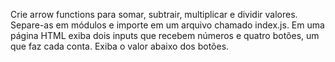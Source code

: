 Crie arrow functions para somar, subtrair, multiplicar e dividir valores. Separe-as em módulos e importe em um arquivo chamado index.js. Em uma página HTML exiba dois inputs que recebem números e quatro botões, um que faz cada conta. Exiba o valor abaixo dos botões.

